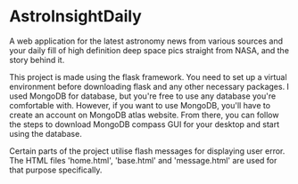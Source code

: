 # AstroInsightDaily
A web application for the latest astronomy news from various sources and your daily fill of high definition deep space pics straight from NASA, and the story behind it.

This project is made using the flask framework. You need to set up a virtual environment before downloading flask and any other necessary packages. I used MongoDB for database, but you're free to use any database you're comfortable with. However, if you want to use MongoDB, you'll have to create an account on MongoDB atlas website. From there, you can follow the steps to download MongoDB compass GUI for your desktop and start using the database.

Certain parts of the project utilise flash messages for displaying user error. The HTML files 'home.html', 'base.html' and 'message.html' are used for that purpose specifically.  
